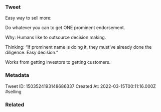 ### Tweet
Easy way to sell more: 

Do whatever you can to get ONE prominent endorsement.

Why: Humans like to outsource decision making.

Thinking: “If prominent name is doing it, they must’ve already done the diligence. Easy decision.”

Works from getting investors to getting customers.

### Metadata
Tweet ID: 1503524193148686337
Created At: 2022-03-15T00:11:16.000Z
#selling 

### Related

